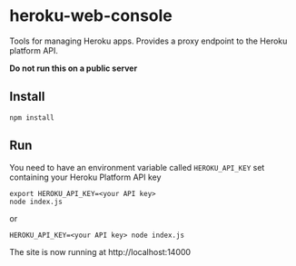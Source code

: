 # heroku-web-console

Tools for managing Heroku apps. Provides a proxy endpoint to the Heroku platform API.

**Do not run this on a public server**

## Install

```
npm install
```

## Run

You need to have an environment variable called `HEROKU_API_KEY` set containing your Heroku Platform API key

```
export HEROKU_API_KEY=<your API key>
node index.js
```

or

```
HEROKU_API_KEY=<your API key> node index.js
```

The site is now running at http://localhost:14000
